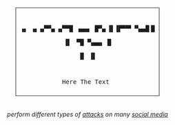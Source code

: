 <div align="center">
  <pre style="display: inline-block; border: 1px solid; padding: 10px;">

▗▖  ▗▖▗▞▀▚▖▗▞▀▜▌ ▄▄▄ 
▐▛▚▖▐▌▐▛▀▀▘▝▚▄▟▌█    
▐▌ ▝▜▌▝▚▄▄▖     █    
▐▌  ▐▌               

Here The Text
  </pre>
</div>

 

 <h6><p align="center">
    perform different types of <a href="https://github.com/rdWei/SocialMediaHackingToolkit/blob/main/cmd/supported-attack.txt">attacks</a> on many <a href="https://github.com/rdWei/SocialMediaHackingToolkit/blob/main/cmd/supported-social.txt">social media</a>
</p></h6>
</p>
<p align="center">
  <img src="https://img.shields.io/badge/release-v0.3.3-141449" alt=""/>
  <img src="https://img.shields.io/badge/written in-python | php-141449" alt=""/>
  <img src="https://img.shields.io/badge/author-rdWei-141449" alt=""/>
</p>
